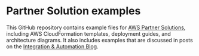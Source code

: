 # Partner Solution examples

This GitHub repository contains example files for [AWS Partner Solutions](https://aws.amazon.com/solutions/browse-all/?solutions-all.sort-by=item.additionalFields.sortDate&solutions-all.sort-order=desc&awsf.Content-Type=*all&awsf.AWS-Product%20Category=*all), including AWS CloudFormation templates, deployment guides, and architecture diagrams. It also includes examples that are discussed in posts on the [Integration & Automation Blog](https://aws.amazon.com/blogs/infrastructure-and-automation/).
